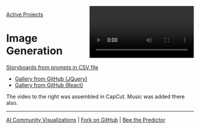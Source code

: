 <video width="100%" style="max-width:280px;float:right" controls>
<source src="videos/ME-biking1.mp4" type="video/mp4">
</video>

[Active Projects](/io/) 

# Image Generation

[Storyboards from prompts in CSV file](/replicate)
- [Gallery from GitHub (JQuery)](/replicate/images/)
- [Gallery from GitHub (React)](/replicate/gallery/view/)

The video to the right was assembled in CapCut. Music was added there also.

---
[AI Community Visualizations](../) | [Fork on GitHub](https://github.com/modelearth/replicate/) | [Bee the Predictor](/RealityStream/input/bees/)
<!--
## AI Images Generated from Replicate API

We'll be using Streamlit python to generate and save images based on our NAICS industry descriptions and EPA impact indicators.

[generateimages.streamlit.app](https://generateimages.streamlit.app)

[More Streamlit apps](https://streamlit.io/gallery)

## NAICS Data

[NAICS Lookup](https://model.earth/data-pipeline/timelines/tabulator/)

[Annual NAICS data for US counties](https://github.com/ModelEarth/community-data/tree/master/industries/naics/US/counties)
-->
